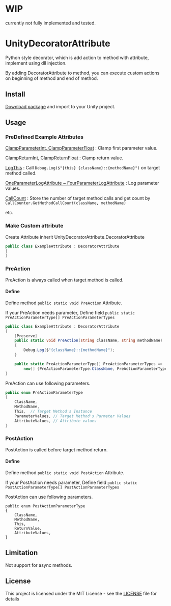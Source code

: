 # WIP

currently not fully implemented and tested.

# UnityDecoratorAttribute

Python style decorator, which is add action to method with attribute, implement using dll injection.

By adding DecoratorAttribute to method, you can execute custom actions on beginning of method and end of method.

## Install

[Download package](https://github.com/kdw9502/UnityDecoratorAttribute/releases) and import to your Unity project.

## Usage

### PreDefined Example Attributes
[ClampParameterInt, ClampParameterFloat](Assets/Plugins/UnityDecoratorAttribute/Examples/ChangeParameter.cs) : Clamp first parameter value.

[ClampReturnInt, ClampReturnFloat](Assets/Plugins/UnityDecoratorAttribute/Examples/ChangeParameter.cs) : Clamp return value.

[LogThis](Assets/Plugins/UnityDecoratorAttribute/Examples/CallLog.cs) : Call `Debug.Log($"{this} {className}::{methodName}")` on target method called.

[OneParameterLogAttribute ~ FourParameterLogAttribute](Assets/Plugins/UnityDecoratorAttribute/Examples/CallLog.cs) : Log parameter values.

[CallCount](Assets/Plugins/UnityDecoratorAttribute/Examples/CallCounter.cs) : Store the number of target method calls and get count by `CallCounter.GetMethodCallCount(className, methodName)`

etc.

### Make Custom attribute

Create Attribute inherit UnityDecoratorAttribute.DecoratorAttribute
```c#
public class ExampleAttribute : DecoratorAttribute
{
}
```

### PreAction 

PreAction is always called when target method is called.

#### Define

Define method `public static void PreAction` Attribute. 

If your PreAction needs parameter, Define field `public static PreActionParameterType[] PreActionParameterTypes`

```c#
public class ExampleAttribute : DecoratorAttribute
{
    [Preserve]
    public static void PreAction(string className, string methodName)
    {
        Debug.Log($"{className}::{methodName}");
    }

    public static PreActionParameterType[] PreActionParameterTypes => 
        new[] {PreActionParameterType.ClassName, PreActionParameterType.MethodName};
}
```


PreAction can use following parameters.
```c#
public enum PreActionParameterType
{
    ClassName,
    MethodName,
    This,  // Target Method's Instance
    ParameterValues, // Target Method's Parmeter Values
    AttributeValues, // Attribute values
}
```


### PostAction 

PostAction is called before target method return.

#### Define

Define method `public static void PostAction` Attribute. 

If your PostAction needs parameter, Define field `public static PostActionParameterType[] PostActionParameterTypes`

PostAction can use following parameters.
```
public enum PostActionParameterType
{
    ClassName,
    MethodName,
    This,
    ReturnValue,
    AttributeValues,
}
```

## Limitation

Not support for async methods.

## License

This project is licensed under the MIT License - see the [LICENSE](LICENSE) file for details
